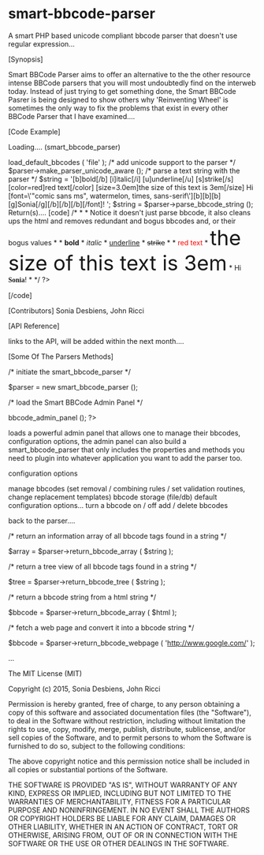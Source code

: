 # smart-bbcode-parser
A smart PHP based unicode compliant bbcode parser that doesn't use regular expression...

[Synopsis]

Smart BBCode Parser aims to offer an alternative to the the other resource intense BBCode parsers that you will most undoubtedly
find on the interweb today. Instead of just trying to get something done, the Smart BBCode Pasrer is being designed to show others why
'Reinventing Wheel' is sometimes the only way to fix the problems that exist in every other BBCode Parser that I have examined....

[Code Example]

Loading.... (smart_bbcode_parser)

<?php

require_once ( '/objects/spl.php' );

spl::autoloader();

/* initiate the smart_bbcode_parser */

$parser = new smart_bbcode_parser ();

/* load the default bbcode(s) from a file */

$parser->load_default_bbcodes ( 'file' );

/* add unicode support to the parser */

$parser->make_parser_unicode_aware ();

/* parse a text string with the parser */

$string = '[b]bold[/b]
[i]italic[/i]
[u]underline[/u]
[s]strike[/s]

[color=red]red text[/color]
[size=3.0em]the size of this text is 3em[/size]
Hi [font=\'"comic sans ms", watermelon, times, sans-serif\'][b][b][b][g]Sonia[/g][/b][/b][/b][/font]!
';

$string = $parser->parse_bbcode_string ();

Return(s)....

[code]

/*
*
* Notice it doesn't just parse bbcode, it also cleans ups the html and removes redundant and bogus bbcodes and, or their bogus values
*
* <span style='font-weight: bold;'>bold</span>
* <span style='font-style: italic;'>italic</span>
* <span style='text-decoration: underline;'>underline</span>
* <span style='text-decoration: line-through;'>strike</span>
*
* <span style='color: #FF0000;'>red text</span>
* <span style='font-size: 3em;'>the size of this text is 3em</span>
* Hi <span style='font-family: "comic sans ms", times, sans-serif; font-weight: bold;'>Sonia</span>!
*
*/

?>
[/code]

[Contributors]
Sonia Desbiens, John Ricci

[API Reference]

links to the API, will be added within the next month....

[Some Of The Parsers Methods]


/* initiate the smart_bbcode_parser */

$parser = new smart_bbcode_parser ();

/* load the Smart BBCode Admin Panel */

<?php

$admin = new smart_bbcode_admin ();

$admin->bbcode_admin_panel ();

?>

loads a powerful admin panel that allows one to manage their bbcodes, configuration options, the admin panel can also build a smart_bbcode_parser that only includes the properties and methods you need to plugin into whatever application you want to add the parser too. 

configuration options

manage bbcodes (set removal / combining rules / set validation routines, change replacement templates)
bbcode storage (file/db)
default configuration options...
turn a bbcode on / off
add / delete bbcodes

back to the parser....

/* return an information array of all bbcode tags found in a string */

$array = $parser->return_bbcode_array ( $string );

/* return a tree view of all bbcode tags found in a string */

$tree = $parser->return_bbcode_tree ( $string );

/* return a bbcode string from a html string  */

$bbcode = $parser->return_bbcode_array ( $html );

/* fetch a web page and convert it into a bbcode string */

$bbcode = $parser->return_bbcode_webpage ( 'http://www.google.com/' );

...



The MIT License (MIT)

Copyright (c) 2015, Sonia Desbiens, John Ricci

Permission is hereby granted, free of charge, to any person obtaining a copy
of this software and associated documentation files (the "Software"), to deal
in the Software without restriction, including without limitation the rights
to use, copy, modify, merge, publish, distribute, sublicense, and/or sell
copies of the Software, and to permit persons to whom the Software is
furnished to do so, subject to the following conditions:

The above copyright notice and this permission notice shall be included in
all copies or substantial portions of the Software.

THE SOFTWARE IS PROVIDED "AS IS", WITHOUT WARRANTY OF ANY KIND, EXPRESS OR
IMPLIED, INCLUDING BUT NOT LIMITED TO THE WARRANTIES OF MERCHANTABILITY,
FITNESS FOR A PARTICULAR PURPOSE AND NONINFRINGEMENT. IN NO EVENT SHALL THE
AUTHORS OR COPYRIGHT HOLDERS BE LIABLE FOR ANY CLAIM, DAMAGES OR OTHER
LIABILITY, WHETHER IN AN ACTION OF CONTRACT, TORT OR OTHERWISE, ARISING FROM,
OUT OF OR IN CONNECTION WITH THE SOFTWARE OR THE USE OR OTHER DEALINGS IN
THE SOFTWARE.
